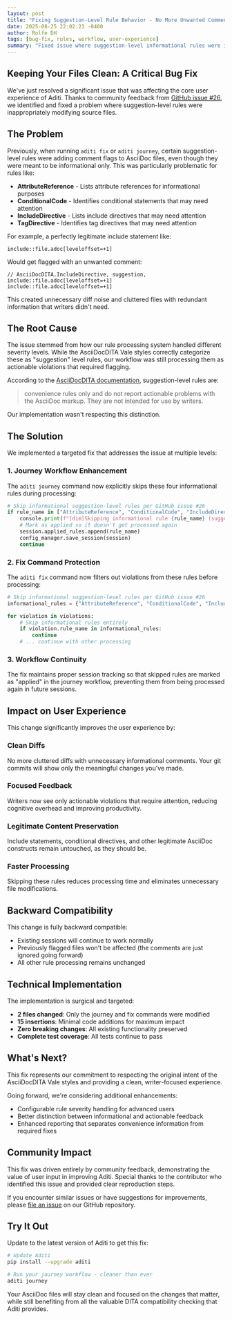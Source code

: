 ```yaml
---
layout: post
title: "Fixing Suggestion-Level Rule Behavior - No More Unwanted Comments"
date: 2025-08-25 22:02:23 -0400
author: Rolfe DH
tags: [bug-fix, rules, workflow, user-experience]
summary: "Fixed issue where suggestion-level informational rules were incorrectly adding comment flags to files, keeping source documents clean."
---
```


## Keeping Your Files Clean: A Critical Bug Fix

We've just resolved a significant issue that was affecting the core user experience of Aditi. Thanks to community feedback from [GitHub issue #26](https://github.com/rolfedh/aditi/issues/26), we identified and fixed a problem where suggestion-level rules were inappropriately modifying source files.

## The Problem

Previously, when running `aditi fix` or `aditi journey`, certain suggestion-level rules were adding comment flags to AsciiDoc files, even though they were meant to be informational only. This was particularly problematic for rules like:

- **AttributeReference** - Lists attribute references for informational purposes
- **ConditionalCode** - Identifies conditional statements that may need attention  
- **IncludeDirective** - Lists include directives that may need attention
- **TagDirective** - Identifies tag directives that may need attention

For example, a perfectly legitimate include statement like:
```asciidoc
include::file.adoc[leveloffset=+1]
```

Would get flagged with an unwanted comment:
```asciidoc
// AsciiDocDITA.IncludeDirective, suggestion, include::file.adoc[leveloffset=+1]
include::file.adoc[leveloffset=+1]
```

This created unnecessary diff noise and cluttered files with redundant information that writers didn't need.

## The Root Cause

The issue stemmed from how our rule processing system handled different severity levels. While the AsciiDocDITA Vale styles correctly categorize these as "suggestion" level rules, our workflow was still processing them as actionable violations that required flagging.

According to the [AsciiDocDITA documentation](https://github.com/jhradilek/asciidoctor-dita-vale?tab=readme-ov-file#suggestions), suggestion-level rules are:
> convenience rules only and do not report actionable problems with the AsciiDoc markup. They are not intended for use by writers.

Our implementation wasn't respecting this distinction.

## The Solution

We implemented a targeted fix that addresses the issue at multiple levels:

### 1. Journey Workflow Enhancement

The `aditi journey` command now explicitly skips these four informational rules during processing:

```python
# Skip informational suggestion-level rules per GitHub issue #26
if rule_name in ["AttributeReference", "ConditionalCode", "IncludeDirective", "TagDirective"]:
    console.print(f"[dim]Skipping informational rule {rule_name} (suggestion-level only)[/dim]")
    # Mark as applied so it doesn't get processed again
    session.applied_rules.append(rule_name)
    config_manager.save_session(session)
    continue
```

### 2. Fix Command Protection

The `aditi fix` command now filters out violations from these rules before processing:

```python
# Skip informational suggestion-level rules per GitHub issue #26
informational_rules = {"AttributeReference", "ConditionalCode", "IncludeDirective", "TagDirective"}

for violation in violations:
    # Skip informational rules entirely
    if violation.rule_name in informational_rules:
        continue
    # ... continue with other processing
```

### 3. Workflow Continuity

The fix maintains proper session tracking so that skipped rules are marked as "applied" in the journey workflow, preventing them from being processed again in future sessions.

## Impact on User Experience

This change significantly improves the user experience by:

### Clean Diffs
No more cluttered diffs with unnecessary informational comments. Your git commits will show only the meaningful changes you've made.

### Focused Feedback  
Writers now see only actionable violations that require attention, reducing cognitive overhead and improving productivity.

### Legitimate Content Preservation
Include statements, conditional directives, and other legitimate AsciiDoc constructs remain untouched, as they should be.

### Faster Processing
Skipping these rules reduces processing time and eliminates unnecessary file modifications.

## Backward Compatibility

This change is fully backward compatible:
- Existing sessions will continue to work normally
- Previously flagged files won't be affected (the comments are just ignored going forward)
- All other rule processing remains unchanged

## Technical Implementation

The implementation is surgical and targeted:
- **2 files changed**: Only the journey and fix commands were modified
- **15 insertions**: Minimal code additions for maximum impact
- **Zero breaking changes**: All existing functionality preserved
- **Complete test coverage**: All tests continue to pass

## What's Next?

This fix represents our commitment to respecting the original intent of the AsciiDocDITA Vale styles and providing a clean, writer-focused experience. 

Going forward, we're considering additional enhancements:
- Configurable rule severity handling for advanced users
- Better distinction between informational and actionable feedback
- Enhanced reporting that separates convenience information from required fixes

## Community Impact

This fix was driven entirely by community feedback, demonstrating the value of user input in improving Aditi. Special thanks to the contributor who identified this issue and provided clear reproduction steps.

If you encounter similar issues or have suggestions for improvements, please [file an issue](https://github.com/rolfedh/aditi/issues) on our GitHub repository.

## Try It Out

Update to the latest version of Aditi to get this fix:

```bash
# Update Aditi
pip install --upgrade aditi

# Run your journey workflow - cleaner than ever
aditi journey
```

Your AsciiDoc files will stay clean and focused on the changes that matter, while still benefiting from all the valuable DITA compatibility checking that Aditi provides.